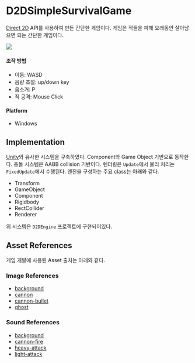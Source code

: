 # D2DSimpleSurvivalGame

[Direct 2D](https://docs.microsoft.com/ko-kr/windows/win32/learnwin32/your-first-direct2d-program) API를 사용하여 만든 간단한 게임이다. 게임은 적들을 피해 오래동안 살아남으면 되는 간단한 게임이다.

![](Images/d2d-simple-survival-game.webp)

#### 조작 방법

* 이동: WASD
* 음량 조절: up/down key
* 음소거: P
* 적 공격: Mouse Click

#### Platform

* Windows

## Implementation

[Unity](https://unity.com/kr)와 유사한 시스템을 구축하였다. Component와 Game Object 기반으로 동작한다. 충돌 시스템은 AABB collision 기반이다. 렌더링은 `Update`에서 물리 처리는 `FixedUpdate`에서 수행된다. 엔진을 구성하는 주요 class는 아래와 같다.

* Transform 
* GameObject
* Component
* Rigidbody
* RectCollider
* Renderer

위 시스템은 `D2DEngine` 프로젝트에 구현되어있다.

## Asset References

게임 개발에 사용된 Asset 출처는 아래와 같다.

### Image References

* [background](https://wallpapersafari.com/w/EXVgK1)
* [cannon](https://www.flaticon.com/kr/free-icon/cannon_1973575#)
* [cannon-bullet](https://opengameart.org/content/bullets-game-asset)
* [ghost](https://www.pngegg.com/en/png-zedgi)

### Sound References

* [background](https://seo6285.tistory.com/212)
* [cannon-fire](https://soundeffect-lab.info/)
* [heavy-attack](https://soundeffect-lab.info/)
* [light-attack](https://soundeffect-lab.info/)